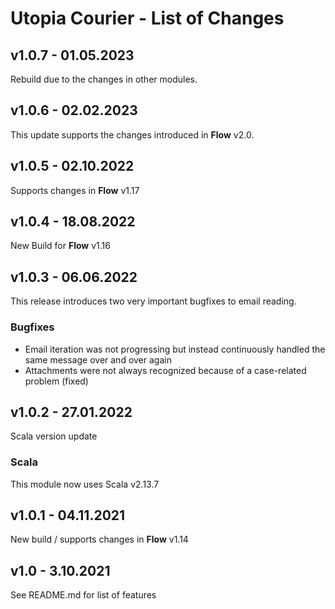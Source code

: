 # Utopia Courier - List of Changes

## v1.0.7 - 01.05.2023
Rebuild due to the changes in other modules.

## v1.0.6 - 02.02.2023
This update supports the changes introduced in **Flow** v2.0.

## v1.0.5 - 02.10.2022
Supports changes in **Flow** v1.17

## v1.0.4 - 18.08.2022
New Build for **Flow** v1.16

## v1.0.3 - 06.06.2022
This release introduces two very important bugfixes to email reading.
### Bugfixes
- Email iteration was not progressing but instead continuously handled the same message over and over again
- Attachments were not always recognized because of a case-related problem (fixed)

## v1.0.2 - 27.01.2022
Scala version update
### Scala
This module now uses Scala v2.13.7

## v1.0.1 - 04.11.2021
New build / supports changes in **Flow** v1.14

## v1.0 - 3.10.2021
See README.md for list of features
